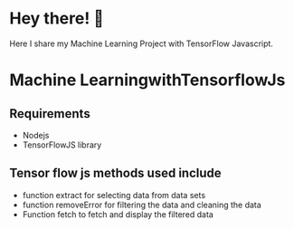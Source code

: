 # Hey there! 👋
Here I share my Machine Learning Project with TensorFlow Javascript.
# Machine LearningwithTensorflowJs

## Requirements
*  Nodejs
*  TensorFlowJS library

  ## Tensor flow js methods used include
  * function extract for selecting data from data sets
  * function removeError for filtering the data and cleaning the data
  * Function fetch to fetch and display the filtered data
    
    
